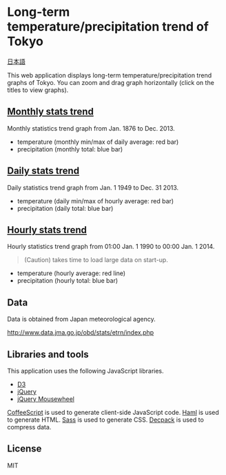[CoffeeScript]: http://coffeescript.org/ "CoffeeScript"
[D3]: http://d3js.org/ "D3 - Data-Driven Documents"
[Decpack]: https://github.com/higuma/decpack "Decpack"
[Haml]: http://haml.info/ "Haml (HTML abstraction markup language)"
[jQuery]: http://jquery.com/ "jQuery"
[jQuery Mousewheel]: http://plugins.jquery.com/mousewheel/ "jQuery Mousewheel"
[Rack]: http://rack.github.io/ "Rack: a Ruby Webserver Interface"
[Rake]: http://rake.rubyforge.org/ "Rake - Ruby Make"
[Sass]: http://sass-lang.com/ "Sass: Syntactically Awesome Style Sheets"

# Long-term temperature/precipitation trend of Tokyo

[日本語](README.md)

This web application displays long-term temperature/precipitation trend graphs of Tokyo. You can zoom and drag graph horizontally (click on the titles to view graphs).

## [Monthly stats trend](http://higuma.github.io/tokyo_weather_trend/tokyo_monthly.html)

Monthly statistics trend graph from Jan. 1876 to Dec. 2013.

* temperature (monthly min/max of daily average: red bar)
* precipitation (monthly total: blue bar)

## [Daily stats trend](http://higuma.github.io/tokyo_weather_trend/tokyo_daily.html)

Daily statistics trend graph from Jan. 1 1949 to Dec. 31 2013.

* temperature (daily min/max of hourly average: red bar)
* precipitation (daily total: blue bar)

## [Hourly stats trend](http://higuma.github.io/tokyo_weather_trend/tokyo_hourly.html)

Hourly statistics trend graph from 01:00 Jan. 1 1990 to 00:00 Jan. 1 2014.

> (Caution) takes time to load large data on start-up.

* temperature (hourly average: red line)
* precipitation (hourly total: blue bar)

## Data

Data is obtained from Japan meteorological agency.

<http://www.data.jma.go.jp/obd/stats/etrn/index.php>

## Libraries and tools

This application uses the following JavaScript libraries.

* [D3][]
* [jQuery][]
* [jQuery Mousewheel][]

[CoffeeScript][] is used to generate client-side JavaScript code. [Haml][] is used to generate HTML. [Sass][] is used to generate CSS. [Decpack][] is used to compress data.

## License

MIT
